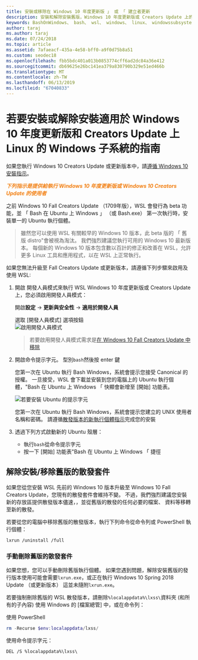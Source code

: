 ```yaml
---
title: 安裝或移除在 Windows 10 年度更新版 」 或 「 建立者更新
description: 安裝和解除安裝舊版，Windows 10 年度更新版或 Creators Update 上的 beta 版散發套件的指示
keywords: BashOnWindows、 bash、 wsl、 windows、 linux、 windowssubsystem、 ubuntu、 debian、 suse、 windows 10，舊版、 beta 版的 windows 子系統安裝、 移除、 解除安裝，請解除安裝，delete，已被取代
author: taraj
ms.author: taraj
ms.date: 07/24/2018
ms.topic: article
ms.assetid: 7afaeacf-435a-4e58-bff0-a9f0d75b8a51
ms.custom: seodec18
ms.openlocfilehash: fbb5bdc401a013b0853774cff6ad2dc84a36e412
ms.sourcegitcommit: db69625e26bc141ea379a830790b329e51ed466b
ms.translationtype: MT
ms.contentlocale: zh-TW
ms.lasthandoff: 06/13/2019
ms.locfileid: "67040833"
---
```

# <a name="guide-to-install-or-uninstall-windows-subsystem-for-linux-on-windows-10-anniversary-update-and-creators-update"></a>若要安裝或解除安裝適用於 Windows 10 年度更新版和 Creators Update 上 Linux 的 Windows 子系統的指南 

如果您執行 Windows 10 Creators Update 或更新版本中，請[遵循 Windows 10 安裝指示](install-win10.md)。

<strong><em><span style="color: #f28014">下列指示是提供給執行 Windows 10 年度更新版或 Windows 10 Creators Update 的使用者</span></em></strong>

之前 Windows 10 Fall Creators Update （1709年版），WSL 會發行為 beta 功能，並 「 Bash 在 Ubuntu 上 Windows 」 （或 Bash.exe） 第一次執行時，安裝單一的 Ubuntu 執行個體。

> 雖然您可以使用 WSL 有關較早的 Windows 10 版本，此 beta 版的 「 舊版 distro"會被視為淘汰。 我們強烈建議您執行可用的 Windows 10 最新版本。 每個新的 Windows 10 版本包含數以百計的修正和改善在 WSL，允許更多 Linux 工具和應用程式，以在 WSL 上正常執行。

如果您無法升級至 Fall Creators Update 或更新版本，請遵循下列步驟來啟用及使用 WSL:

1. 開啟 開發人員模式來執行 WSL Windows 10 年度更新版或 Creators Update 上，您必須啟用開發人員模式：

    開啟**設定** -> **更新與安全性** -> **適用於開發人員**

    選取 [開發人員模式] 選項按鈕  
    ![啟用開發人員模式](media/updateAndSecurity.png)

    > 若要啟用開發人員模式需求是[在 Windows 10 Fall Creators Update 中移除](https://blogs.msdn.microsoft.com/commandline/2017/06/08/developer-mode-no-longer-required-for-windows-subsystem-for-linux/)

1. 開啟命令提示字元。  型別`bash`然後按 enter 鍵

    您第一次在 Ubuntu 執行 Bash Windows，系統會提示您接受 Canonical 的授權。 一旦接受，WSL 會下載並安裝到您的電腦上的 Ubuntu 執行個體，"Bash 在 Ubuntu 上 Windows 「 快顯會新增至 [開始] 功能表。

    ![若要安裝 Ubuntu 的提示字元](media/bashShellInstall.png)

    您第一次在 Ubuntu 執行 Bash Windows，系統會提示您建立的 UNIX 使用者名稱和密碼。 請遵循[散發版本的新執行個體指示](initialize-distro.md)完成您的安裝

1. 透過下列方式啟動新的 Ubuntu 殼層：
    * 執行`bash`從命令提示字元
    * 按一下 [開始] 功能表"Bash 在 Ubuntu 上 Windows 「 捷徑

    
## <a name="uninstallingremoving-the-legacy-distro"></a>解除安裝/移除舊版的散發套件
如果您從您安裝 WSL 先前的 Windows 10 版本升級至 Windows 10 Fall Creators Update，您現有的散發套件會維持不變。 不過，我們強烈建議您安裝新的存放區提供散發版本儘速，，並從舊版的散發的任何必要的檔案、 資料等移轉至新的散發。

若要從您的電腦中移除舊版的散發版本，執行下列命令從命令列或 PowerShell 執行個體：

```console
lxrun /uninstall /full
```

### <a name="manually-deleting-the-legacy-distro"></a>手動刪除舊版的散發套件
如果您想，您可以手動刪除舊版執行個體。 如果您遇到問題，解除安裝舊版的發行版本使用可能會需要`lxrun.exe`，或正在執行 Windows 10 Spring 2018 Update （或更新版本） 這並未隨附`lxrun.exe`。

若要強制刪除舊版的 WSL 散發版本，請刪除`%localappdata%\lxss\`資料夾 (和所有的子內容) 使用 Windows 的 [檔案總管] 中，或在命令列：

使用 PowerShell
```powershell
rm -Recurse $env:localappdata/lxss/
```

使用命令提示字元：
```console
DEL /S %localappdata%\lxss\
```
